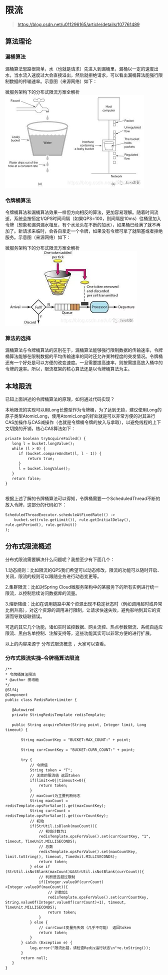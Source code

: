 # 限流
> https://blog.csdn.net/u011296165/article/details/107761489

## 算法理论
### 漏桶算法
漏桶算法思路很简单，水（也就是请求）先进入到漏桶里，漏桶以一定的速度出水，当水流入速度过大会直接溢出，然后就拒绝请求，可以看出漏桶算法能强行限制数据的传输速率。示意图（来源网络）如下：

微服务架构下的分布式限流方案全解析
![](leaky-bucket.png)

### 令牌桶算法
令牌桶算法和漏桶算法效果一样但方向相反的算法，更加容易理解。随着时间流逝，系统会按恒定1/QPS时间间隔（如果QPS=100，则间隔是10ms）往桶里加入令牌（想象和漏洞漏水相反，有个水龙头在不断的加水），如果桶已经满了就不再加了。新请求来临时，会各自拿走一个令牌，如果没有令牌可拿了就阻塞或者拒绝服务。示意图（来源网络）如下：

微服务架构下的分布式限流方案全解析
 ![](token-bucket.png)

 ### 算法的选择
 漏桶算法与令牌桶算法的区别在于，漏桶算法能够强行限制数据的传输速率，令牌桶算法能够在限制数据的平均传输速率的同时还允许某种程度的突发情况。令牌桶还有一个好处是可以方便的改变速度。一旦需要提高速率，则按需提高放入桶中的令牌的速率。所以，限流框架的核心算法还是以令牌桶算法为主。

 ## 本地限流
 已知上面讲述的令牌桶算法的原理，如何通过代码实现？

本地限流的实现可以用Long长整型作为令牌桶，为了达到无锁，建议使用Long的原子类型AtomicLong，使用AtomicLong的好处就是可以非常方便的对其进行CAS加操作与CAS减操作（也就是令牌桶令牌的放入与拿取），以避免线程的上下文切换的开销，核心CAS算法如下：
```
private boolean tryAcquireFailed() {
   long l = bucket.longValue();
   while (l > 0) {
      if (bucket.compareAndSet(l, l - 1)) {
          return true;
      }
      l = bucket.longValue();
   }
   return false;
}
 
```
根据上述了解的令牌桶算法可以得知，令牌桶需要一个ScheduledThread不断的放入令牌，这部分的代码如下：
```
ScheduledThreadExecutor.scheduleAtFixedRate(() -> 
    bucket.set(rule.getLimit()), rule.getInitialDelay(), rule.getPeriod(), rule.getUnit()
);

```

## 分布式限流概述
分布式限流需要解决什么问题呢？我想至少有下面几个：

1.动态规则：比如限流的QPS我们希望可以动态修改，限流的功能可以随时开启、关闭，限流的规则可以跟随业务进行动态变更等。

2.集群限流：比如对Spring Cloud微服务架构中的某服务下的所有实例进行统一限流，以控制后续访问数据库的流量。

3.熔断降级：比如在调用链路中某个资源出现不稳定状态时（例如调用超时或异常比例升高），对这个资源的调用进行限制，让请求快速失败，避免影响到其它的资源而导致级联错误。

可选的其它几个功能，诸如实时监控数据、网关流控、热点参数限流、系统自适应限流、黑白名单控制、注解支持等，这些功能其实可以非常方便的进行扩展。

 以上的内容来源于 分布式限流概念 ，大家可以查看。
 ### 分布式限流实操–令牌桶算法限流
 ```
 /**
 * 令牌桶算法限流
 * @author 田培融
 */
@Slf4j
@Component
public class RedisRaterLimiter {

    @Autowired
    private StringRedisTemplate redisTemplate;

    public String acquireToken(String point, Integer limit, Long timeout) {

        String maxCountKey = "BUCKET:MAX_COUNT:" + point;

        String currCountKey = "BUCKET:CURR_COUNT:" + point;

        try {
            // 令牌值
            String token = "T";
            // 无效的限流值 返回token
            if(limit<=0||timeout<=0){
                return token;
            }
            // maxCount为主要判断标志
            String maxCount = redisTemplate.opsForValue().get(maxCountKey);
            String currCount = redisTemplate.opsForValue().get(currCountKey);
            // 初始
            if(StrUtil.isBlank(maxCount)){
                // 初始计数为1
                redisTemplate.opsForValue().set(currCountKey, "1", timeout, TimeUnit.MILLISECONDS);
                // 总数
                redisTemplate.opsForValue().set(maxCountKey, limit.toString(), timeout, TimeUnit.MILLISECONDS);
                return token;
            } else if (StrUtil.isNotBlank(maxCount)&&StrUtil.isNotBlank(currCount)){
                // 判断是否超过限制
                if(Integer.valueOf(currCount)<Integer.valueOf(maxCount)){
                    // 计数加1
                    redisTemplate.opsForValue().set(currCountKey, String.valueOf(Integer.valueOf(currCount)+1), timeout, TimeUnit.MILLISECONDS);
                    return token;
                }
            } else {
                // currCount变量先失效（几乎不可能） 返回token
                return token;
            }
        } catch (Exception e) {
            log.error("限流出错，请检查Redis运行状态\n"+e.toString());
        }
        return null;
    }
}

 ```